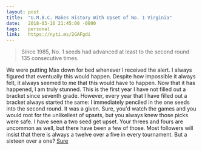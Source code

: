 ```yaml
---
layout: post
title:  "U.M.B.C. Makes History With Upset of No. 1 Virginia"
date:   2018-03-16 21:45:00 -0800
tags:   personal
link:   https://nyti.ms/2GAFgdi
---
```


> Since 1985, No. 1 seeds had advanced at least to the second round 135 consecutive times.

We were putting Max down for bed whenever I received the alert. I always figured that eventually this would happen. Despite how impossible it always felt, it always seemed to me that this would have to happen. Now that it has happened, I am truly stunned. This is the first year I have not filled out a bracket since seventh grade. However, every year that I have filled out a bracket always started the same: I immediately penciled in the one seeds into the second round. It was a given. Sure, you'd watch the games and you would root for the unlikeliest of upsets, but you always knew those picks were safe. I have seen a two seed get upset. Your threes and fours are uncommon as well, but there have been a few of those. Most followers will insist that there is always a twelve over a five in every tournament. But a sixteen over a one? [Sure](https://s3-us-west-2.amazonaws.com/groomsy-debug/site/HellFreezesOver.jpg)
